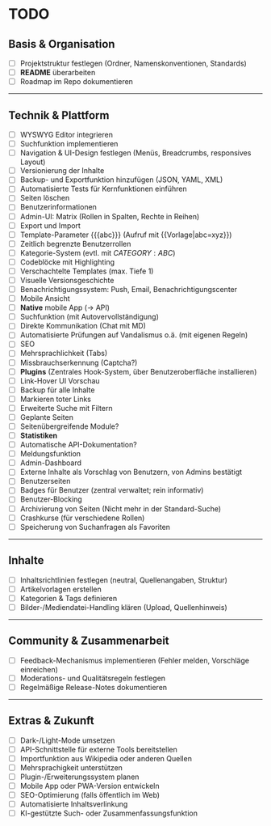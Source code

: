 # TODO

## Basis & Organisation

-   [ ] Projektstruktur festlegen (Ordner, Namenskonventionen, Standards)
-   [ ] **README** überarbeiten
-   [ ] Roadmap im Repo dokumentieren

---

## Technik & Plattform

-   [ ] WYSWYG Editor integrieren
-   [ ] Suchfunktion implementieren
-   [ ] Navigation & UI-Design festlegen (Menüs, Breadcrumbs, responsives Layout)
-   [ ] Versionierung der Inhalte
-   [ ] Backup- und Exportfunktion hinzufügen (JSON, YAML, XML)
-   [ ] Automatisierte Tests für Kernfunktionen einführen
-   [ ] Seiten löschen
-   [ ] Benutzerinformationen
-   [ ] Admin-UI: Matrix (Rollen in Spalten, Rechte in Reihen)
-   [ ] Export und Import
-   [ ] Template-Parameter {{{abc}}} (Aufruf mit {{Vorlage|abc=xyz}})
-   [ ] Zeitlich begrenzte Benutzerrollen
-   [ ] Kategorie-System (evtl. mit $CATEGORY:ABC$)
-   [ ] Codeblöcke mit Highlighting
-   [ ] Verschachtelte Templates (max. Tiefe 1)
-   [ ] Visuelle Versionsgeschichte
-   [ ] Benachrichtigungssystem: Push, Email, Benachrichtigungscenter
-   [ ] Mobile Ansicht
-   [ ] **Native** mobile App (-> API)
-   [ ] Suchfunktion (mit Autovervollständigung)
-   [ ] Direkte Kommunikation (Chat mit MD)
-   [ ] Automatisierte Prüfungen auf Vandalismus o.ä. (mit eigenen Regeln)
-   [ ] SEO
-   [ ] Mehrsprachlichkeit (Tabs)
-   [ ] Missbrauchserkennung (Captcha?)
-   [ ] **Plugins** (Zentrales Hook-System, über Benutzeroberfläche installieren)
-   [ ] Link-Hover UI Vorschau
-   [ ] Backup für alle Inhalte
-   [ ] Markieren toter Links
-   [ ] Erweiterte Suche mit Filtern
-   [ ] Geplante Seiten
-   [ ] Seitenübergreifende Module?
-   [ ] **Statistiken**
-   [ ] Automatische API-Dokumentation?
-   [ ] Meldungsfunktion
-   [ ] Admin-Dashboard
-   [ ] Externe Inhalte als Vorschlag von Benutzern, von Admins bestätigt
-   [ ] Benutzerseiten
-   [ ] Badges für Benutzer (zentral verwaltet; rein informativ)
-   [ ] Benutzer-Blocking
-   [ ] Archivierung von Seiten (Nicht mehr in der Standard-Suche)
-   [ ] Crashkurse (für verschiedene Rollen)
-   [ ] Speicherung von Suchanfragen als Favoriten

---

## Inhalte

-   [ ] Inhaltsrichtlinien festlegen (neutral, Quellenangaben, Struktur)
-   [ ] Artikelvorlagen erstellen
-   [ ] Kategorien & Tags definieren
-   [ ] Bilder-/Mediendatei-Handling klären (Upload, Quellenhinweis)

---

## Community & Zusammenarbeit

-   [ ] Feedback-Mechanismus implementieren (Fehler melden, Vorschläge einreichen)
-   [ ] Moderations- und Qualitätsregeln festlegen
-   [ ] Regelmäßige Release-Notes dokumentieren

---

## Extras & Zukunft

-   [ ] Dark-/Light-Mode umsetzen
-   [ ] API-Schnittstelle für externe Tools bereitstellen
-   [ ] Importfunktion aus Wikipedia oder anderen Quellen
-   [ ] Mehrsprachigkeit unterstützen
-   [ ] Plugin-/Erweiterungssystem planen
-   [ ] Mobile App oder PWA-Version entwickeln
-   [ ] SEO-Optimierung (falls öffentlich im Web)
-   [ ] Automatisierte Inhaltsverlinkung
-   [ ] KI-gestützte Such- oder Zusammenfassungsfunktion
